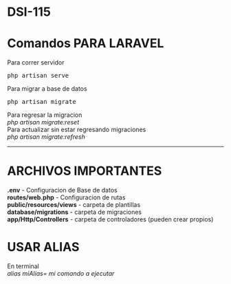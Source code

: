 # DSI-115

# Comandos PARA LARAVEL
Para correr servidor <br>
<div class="highlight highlight-source-shell"><pre>php artisan serve</pre></div>
Para migrar a base de datos <br>
<div class="highlight highlight-source-shell"><pre>php artisan migrate</pre></div>
Para regresar la migracion <br>
<i>php artisan migrate:reset</i><br>
Para actualizar sin estar regresando migraciones <br>
<i>php artisan migrate:refresh</i><br>
<hr>

# ARCHIVOS IMPORTANTES
<b>.env</b> - Configuracion de Base de datos <br>
<b>routes/web.php</b> - Configuracion de rutas <br>
<b>public/resources/views</b> - carpeta de plantillas <br>
<b>database/migrations</b> - carpeta de migraciones <br>
<b>app/Http/Controllers</b> - carpeta de controladores (pueden crear propios) <br>


# USAR ALIAS
En terminal  <br>
<i>alias miAlias= mi comando a ejecutar</i>
